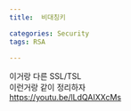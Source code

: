 ```yaml
---
title:  비대칭키

categories: Security 
tags: RSA
 
---
```


  
이거랑 다른 SSL/TSL  
이런거랑 같이 정리하자  
https://youtu.be/lLdQAIXXcMs  
